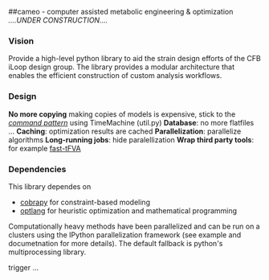 ##cameo - computer assisted metabolic engineering & optimization *....UNDER CONSTRUCTION....*

### Vision
Provide a high-level python library to aid the strain design efforts of the CFB iLoop design group. The library provides a modular architecture that enables the efficient construction of custom analysis workflows.

### Design

**No more copying** making copies of models is expensive, stick to the [_command pattern_](http://en.wikipedia.org/wiki/Command_pattern) using TimeMachine (util.py)
**Database**: no more flatfiles ...
**Caching**: optimization results are cached
**Parallelization**: parallelize algorithms
**Long-running jobs**: hide paralellization
**Wrap third party tools**: for example [fast-tFVA](http://bioinformatics.oxfordjournals.org/content/29/7/903)

### Dependencies
This library dependes on

- [cobrapy](https://github.com/opencobra/cobrapy) for constraint-based modeling
- [optlang](https://github.com/biosustain/optlang) for heuristic optimization and mathematical programming

Computationally heavy methods have been parallelized and can be run on a clusters using the IPython parallelization framework (see example and documetnation for more details). The default fallback is python's multiprocessing library.

trigger ...